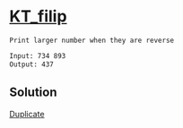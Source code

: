 # [KT_filip](https://open.kattis.com/problems/filip)

```en
Print larger number when they are reverse

```

```txt
Input: 734 893
Output: 437
```

## Solution

[Duplicate](./BJ_2908.md)
